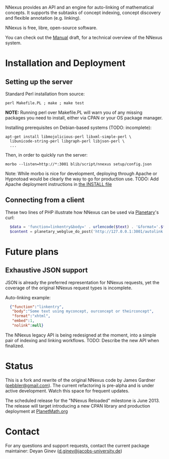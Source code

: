 NNexus provides an API and an engine for auto-linking of mathematical concepts.
 It supports the subtasks of concept indexing, concept discovery and flexible annotation (e.g. linking).

NNexus is free, libre, open-source software.

You can check out the [Manual](MANUAL.md) draft, for a technical overview of the NNexus system.

# Installation and Deployment

## Setting up the server

Standard Perl installation from source:
```
perl Makefile.PL ; make ; make test
```
**NOTE:** Running perl over Makefile.PL will warn you of any missing packages you need to install, 
either via CPAN or your OS package manager.

Installing prerequisites on Debian-based systems (TODO: incomplete):
```
apt-get install libmojolicious-perl libxml-simple-perl \
  libunicode-string-perl libgraph-perl libjson-perl \
  ...
```

Then, in order to quickly run the server:
```
morbo --listen=http://*:3001 blib/script/nnexus setup/config.json
```

Note: While morbo is nice for development, deploying through Apache or Hypnotoad would be clearly the way to go for production use.
TODO: Add Apache deployment instructions in [the INSTALL file](INSTALL.md)

## Connecting from a client

These two lines of PHP illustrate how NNexus can be used via [Planetary](https://github.com/KWARC/planetary)'s curl:
```php
  $data = 'function=linkentry&body=' . urlencode($text) . '&format='.$format.'&domain=planetmath';
  $content = planetary_webglue_do_post('http://127.0.0.1:3001/autolink',$data);
```

# Future plans

## Exhaustive JSON support

JSON is already the preferred representation for NNexus requests,
yet the coverage of the original NNexus request types is incomplete.

Auto-linking example:
```json
  {"function":"linkentry",
   "body":"Some text using myconcept, ourconcept or theirconcept",
   "format":"xhtml",
   "embed":1,
   "nolink":null}
```

The NNexus legacy API is being redesigned at the moment, into a simple pair of indexing and linking workflows.
TODO: Describe the new API when finalized.

# Status

This is a fork and rewrite of the original NNexus code by James Gardner (pebbler@gmail.com).
The current refactoring is pre-alpha and is under active development. Watch this space for frequent updates.

The scheduled release for the "NNexus Reloaded" milestone is June 2013.
The release will target introducing a new CPAN library and production deployment at [PlanetMath.org](http://www.planetmath.org)

# Contact

For any questions and support requests, contact the current package maintainer:
Deyan Ginev (d.ginev@jacobs-university.de)
